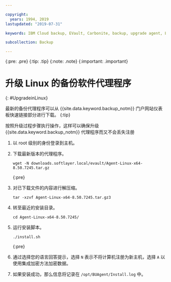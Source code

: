 ```yaml
---

copyright:
  years: 1994, 2019
lastupdated: "2019-07-31"

keywords: IBM Cloud backup, EVault, Carbonite, backup, upgrade agent, Linux

subcollection: Backup

---
```

{:pre: .pre}
{:tip: .tip}
{:note: .note}
{:important: .important}

# 升级 Linux 的备份软件代理程序
{: #UpgradeinLinux}

最新的备份代理程序可以从 {{site.data.keyword.backup_notm}} 门户网站仪表板快速链接部分进行下载。
{:tip}

按照升级过程步骤执行操作，这样可以确保升级 {{site.data.keyword.backup_notm}} 代理程序而又不会丢失注册

1. 以 root 级别的身份登录到主机。
2. 下载最新版本的代理程序。
   ```
   wget -N downloads.softlayer.local/evault/Agent-Linux-x64-8.50.7245.tar.gz
   ```
   {:pre}

3. 对已下载文件的内容进行解压缩。

   ```
   tar -xzvf Agent-Linux-x64-8.50.7245.tar.gz3
   ```
4. 转至最近的安装目录。
   ```
   cd Agent-Linux-x64-8.50.7245/
   ```

5. 运行安装脚本。
   ```
   ./install.sh
   ```
   {:pre}

6. 通过选择您的语言回答提示，选择 `N` 表示不将计算机注册为新主机，选择 `A` 以使用集成加密方法加密数据。

7. 如果安装成功，那么信息将记录在 `/opt/BUAgent/Install.log` 中。
